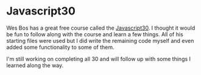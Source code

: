 # Javascript30

Wes Bos has a great free course called the [Javascript30](https://javascript30.com/). I thought it would be fun to follow along with the course and learn a few things. All of his starting files were used but I did write the remaining code myself and even added some functionality to some of them. 

I'm still working on completing all 30 and will follow up with some things I learned along the way.
